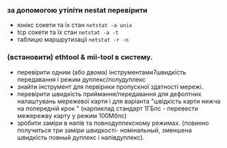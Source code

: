 ### за допомогою утіліти nestat перевірити

* юнікс сокети та їх стан
`netstat -a unix`
* tcp сокети та їх стан
`netstat -a -t`
* таблицю маршрутизаціі
`netstat -r -n`

### (встановити) ethtool & mii-tool в систему.

* перевірити одним (або двома) інструментами7швидкість передавання і режим дуплекс/полудуплекс
* знайти інструмент для первірики пропускної здатності мережі.
* перевірити швидкість приймання/передавання для дефолтних налаштувань мережевої карти і для варіанта "швідкість карти
  нижча на попередній крок " (нарпиклад стандарт 1ГБпс - перевести межережву карту у режим 100Мбпс)
* зробити заміри в напів та повнодуплексному режимах. (повинно получиться три заміри швидкості- номінальный, зменшена
  швидкість повный дуплекс і напівдуплекс).
